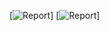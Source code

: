 
[![Report](https://img.shields.io/badge/area-62394-blue.svg)]
[![Report](https://img.shields.io/badge/cycles-27812-red.svg)]